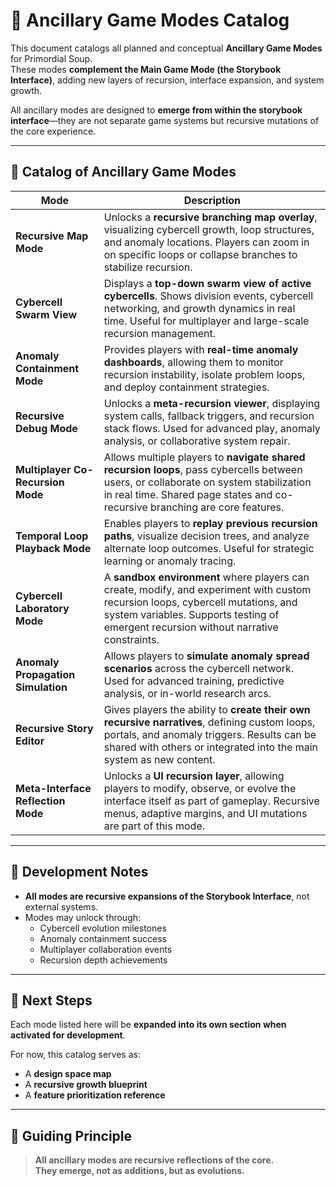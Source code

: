<!-- Save to: storybook_primordial_soup/ancillary_game_modes.md -->

# 📖 Ancillary Game Modes Catalog

This document catalogs all planned and conceptual **Ancillary Game Modes** for Primordial Soup.  
These modes **complement the Main Game Mode (the Storybook Interface)**, adding new layers of recursion, interface expansion, and system growth.

All ancillary modes are designed to **emerge from within the storybook interface**—they are not separate game systems but recursive mutations of the core experience.

---

## 🧭 Catalog of Ancillary Game Modes

| Mode | Description |
|------|-------------|
| **Recursive Map Mode** | Unlocks a **recursive branching map overlay**, visualizing cybercell growth, loop structures, and anomaly locations. Players can zoom in on specific loops or collapse branches to stabilize recursion. |
| **Cybercell Swarm View** | Displays a **top-down swarm view of active cybercells**. Shows division events, cybercell networking, and growth dynamics in real time. Useful for multiplayer and large-scale recursion management. |
| **Anomaly Containment Mode** | Provides players with **real-time anomaly dashboards**, allowing them to monitor recursion instability, isolate problem loops, and deploy containment strategies. |
| **Recursive Debug Mode** | Unlocks a **meta-recursion viewer**, displaying system calls, fallback triggers, and recursion stack flows. Used for advanced play, anomaly analysis, or collaborative system repair. |
| **Multiplayer Co-Recursion Mode** | Allows multiple players to **navigate shared recursion loops**, pass cybercells between users, or collaborate on system stabilization in real time. Shared page states and co-recursive branching are core features. |
| **Temporal Loop Playback Mode** | Enables players to **replay previous recursion paths**, visualize decision trees, and analyze alternate loop outcomes. Useful for strategic learning or anomaly tracing. |
| **Cybercell Laboratory Mode** | A **sandbox environment** where players can create, modify, and experiment with custom recursion loops, cybercell mutations, and system variables. Supports testing of emergent recursion without narrative constraints. |
| **Anomaly Propagation Simulation** | Allows players to **simulate anomaly spread scenarios** across the cybercell network. Used for advanced training, predictive analysis, or in-world research arcs. |
| **Recursive Story Editor** | Gives players the ability to **create their own recursive narratives**, defining custom loops, portals, and anomaly triggers. Results can be shared with others or integrated into the main system as new content. |
| **Meta-Interface Reflection Mode** | Unlocks a **UI recursion layer**, allowing players to modify, observe, or evolve the interface itself as part of gameplay. Recursive menus, adaptive margins, and UI mutations are part of this mode. |

---

## 🔧 Development Notes

- **All modes are recursive expansions of the Storybook Interface**, not external systems.
- Modes may unlock through:
  - Cybercell evolution milestones  
  - Anomaly containment success  
  - Multiplayer collaboration events  
  - Recursion depth achievements

---

## 🚀 Next Steps

Each mode listed here will be **expanded into its own section when activated for development**.

For now, this catalog serves as:

- A **design space map**
- A **recursive growth blueprint**
- A **feature prioritization reference**

---

## 🧬 Guiding Principle

> **All ancillary modes are recursive reflections of the core.  
They emerge, not as additions, but as evolutions.**
